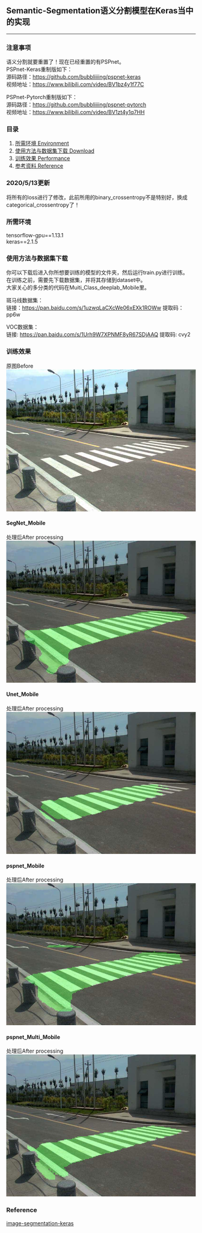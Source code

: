 ## Semantic-Segmentation语义分割模型在Keras当中的实现
---

### 注意事项
语义分割就要重置了！现在已经重置的有PSPnet。     
PSPnet-Keras重制版如下：    
源码路径：https://github.com/bubbliiiing/pspnet-keras    
视频地址：https://www.bilibili.com/video/BV1bz4y1f77C 

PSPnet-Pytorch重制版如下：    
源码路径：https://github.com/bubbliiiing/pspnet-pytorch     
视频地址：https://www.bilibili.com/video/BV1zt4y1q7HH


### 目录
1. [所需环境 Environment](#所需环境)
2. [使用方法与数据集下载 Download](#使用方法与数据集下载)
3. [训练效果 Performance](#训练效果)
4. [参考资料 Reference](#Reference)

### 2020/5/13更新
将所有的loss进行了修改，此前所用的binary_crossentropy不是特别好，换成categorical_crossentropy了！

### 所需环境
tensorflow-gpu==1.13.1  
keras==2.1.5  

### 使用方法与数据集下载
你可以下载后进入你所想要训练的模型的文件夹，然后运行train.py进行训练。  
在训练之前，需要先下载数据集，并将其存储到dataset中。  
大家关心的多分类的代码在Muiti_Class_deeplab_Mobile里。  

斑马线数据集：  
链接：https://pan.baidu.com/s/1uzwqLaCXcWe06xEXk1ROWw 提取码：pp6w   

VOC数据集：  
链接: https://pan.baidu.com/s/1Urh9W7XPNMF8yR67SDjAAQ 提取码: cvy2

### 训练效果
原图Before
![原图Before](/SegNet_Mobile/img/timg.jpg)  
#### SegNet_Mobile
处理后After processing
![处理后After processing](/SegNet_Mobile/img_out/timg.jpg)  
#### Unet_Mobile
处理后After processing
![处理后After processing](/Unet_Mobile/img_out/timg.jpg)  
#### pspnet_Mobile
处理后After processing
![处理后After processing](/pspnet_Mobile/img_out/timg.jpg)  
#### pspnet_Multi_Mobile
处理后After processing
![处理后After processing](/pspnet_Multi_Mobile/img_out/timg.jpg)  

### Reference
[image-segmentation-keras](https://github.com/divamgupta/image-segmentation-keras)  
